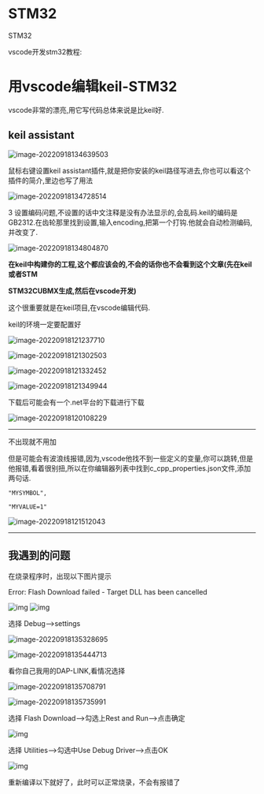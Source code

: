 # STM32
 STM32

vscode开发stm32教程:

# 用vscode编辑keil-STM32

vscode非常的漂亮,用它写代码总体来说是比keil好.

## **keil assistant**

![image-20220918134639503](https://hongecho.oss-cn-hangzhou.aliyuncs.com/images/image-20220918134639503.png)

鼠标右键设置keil assistant插件,就是把你安装的keil路径写进去,你也可以看这个插件的简介,里边也写了用法

![image-20220918134728514](https://hongecho.oss-cn-hangzhou.aliyuncs.com/images/image-20220918134728514.png)

3 设置编码问题,不设置的话中文注释是没有办法显示的,会乱码.keil的编码是GB2312.在齿轮那里找到设置,输入encoding,把第一个打钩.他就会自动检测编码,并改变了.

![image-20220918134804870](https://hongecho.oss-cn-hangzhou.aliyuncs.com/images/image-20220918134804870.png)

**在keil中构建你的工程,这个都应该会的,不会的话你也不会看到这个文章(先在keil或者STM**

**STM32CUBMX生成,然后在vscode开发)**

这个很重要就是在keil项目,在vscode编辑代码.

keil的环境一定要配置好

![image-20220918121237710](https://hongecho.oss-cn-hangzhou.aliyuncs.com/images/image-20220918121237710.png)

![image-20220918121302503](https://hongecho.oss-cn-hangzhou.aliyuncs.com/images/image-20220918121302503.png)

![image-20220918121332452](https://hongecho.oss-cn-hangzhou.aliyuncs.com/images/image-20220918121332452.png)

![image-20220918121349944](https://hongecho.oss-cn-hangzhou.aliyuncs.com/images/image-20220918121349944.png)

下载后可能会有一个.net平台的下载进行下载

![image-20220918120108229](https://hongecho.oss-cn-hangzhou.aliyuncs.com/images/image-20220918120108229.png)

------

不出现就不用加

但是可能会有波浪线报错,因为,vscode他找不到一些定义的变量,你可以跳转,但是他报错,看着很别扭,所以在你编辑器列表中找到c_cpp_properties.json文件,添加两句话.

```
"MYSYMBOL",

"MYVALUE=1"
```

![image-20220918121512043](https://hongecho.oss-cn-hangzhou.aliyuncs.com/images/image-20220918121512043.png)

---

## 我遇到的问题

在烧录程序时，出现以下图片提示

Error: Flash Download failed - Target DLL has been cancelled

![img](https://hongecho.oss-cn-hangzhou.aliyuncs.com/images/20200405095555716.jpg)
![img](https://hongecho.oss-cn-hangzhou.aliyuncs.com/images/20200405095555292.jpg)

选择 Debug——>settings

![image-20220918135328695](https://hongecho.oss-cn-hangzhou.aliyuncs.com/images/image-20220918135328695.png)

![image-20220918135444713](https://hongecho.oss-cn-hangzhou.aliyuncs.com/images/image-20220918135444713.png)

看你自己我用的DAP-LINK,看情况选择

![image-20220918135708791](https://hongecho.oss-cn-hangzhou.aliyuncs.com/images/image-20220918135708791.png)

![image-20220918135735991](https://hongecho.oss-cn-hangzhou.aliyuncs.com/images/image-20220918135735991.png)

选择 Flash Download——>勾选上Rest and Run——>点击确定

![img](https://hongecho.oss-cn-hangzhou.aliyuncs.com/images/20200405095556613.png)

选择 Utilities——>勾选中Use Debug Driver——>点击OK

![img](https://hongecho.oss-cn-hangzhou.aliyuncs.com/images/20200405095556315.png)

重新编译以下就好了，此时可以正常烧录，不会有报错了

